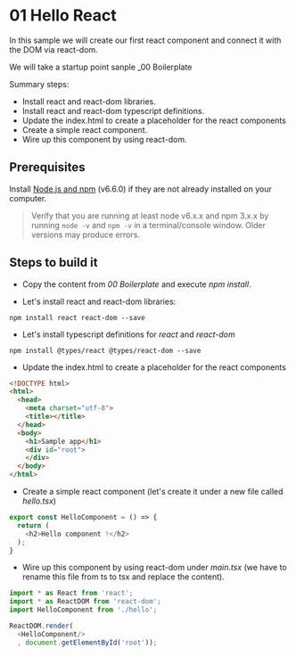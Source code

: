 # 01 Hello React

In this sample we will create our first react component and connect it with the
DOM via react-dom.

We will take a startup point sanple _00 Boilerplate

Summary steps:

- Install react and react-dom libraries.
- Install react and react-dom typescript definitions.
- Update the index.html to create a placeholder for the react components
- Create a simple react component.
- Wire up this component by using react-dom.

## Prerequisites

Install [Node.js and npm](https://nodejs.org/en/) (v6.6.0) if they are not already installed on your computer.

> Verify that you are running at least node v6.x.x and npm 3.x.x by running `node -v` and `npm -v` in a terminal/console window. Older versions may produce errors.

## Steps to build it

- Copy the content from _00 Boilerplate_ and execute _npm install_.


- Let's install react and react-dom libraries:

````
npm install react react-dom --save
````

- Let's install typescript definitions for _react_ and _react-dom_

```
npm install @types/react @types/react-dom --save
```

- Update the index.html to create a placeholder for the react components

```html
<!DOCTYPE html>
<html>
  <head>
    <meta charset="utf-8">
    <title></title>
  </head>
  <body>
    <h1>Sample app</h1>
    <div id="root">
    </div>    
  </body>
</html>
```

- Create a simple react component (let's create it under a new file called _hello.tsx_)

```javascript
export const HelloComponent = () => {
  return (
    <h2>Hello component !</h2>
  );
}
```


- Wire up this component by using react-dom under _main.tsx_ (we have to rename this file
  from ts to tsx and replace the content).

```javascript
import * as React from 'react';
import * as ReactDOM from 'react-dom';
import HelloComponent from './hello';

ReactDOM.render(
  <HelloComponent/>
  , document.getElementById('root'));
```
